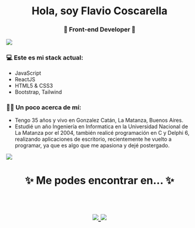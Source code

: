 <h1 align="center"> Hola, soy Flavio Coscarella </h1>
<h3 align="center">🚀 Front-end Developer 🚀</h3>

<img src="https://yata-apix-a9caea66-ad78-425f-aa08-e292558ebb65.lss.locawebcorp.com.br/b7c7dbff38ae4f419c94ce8d2254b9d9.png"> 

### 💻 Este es mi stack actual:
- JavaScript
- ReactJS
- HTML5 & CSS3
- Bootstrap, Tailwind

### 👨‍🦱 Un poco acerca de mí:
- Tengo 35 años y vivo en Gonzalez Catán, La Matanza, Buenos Aires.
- Estudié un año Ingeniería en Informatica en la Universidad Nacional de La Matanza por el 2004,
también realicé programación en C y Delphi 6, realizando aplicaciones de escritorio, 
recientemente he vuelto a programar, ya que es algo que me apasiona y dejé postergado.

<img src="https://yata-apix-a9caea66-ad78-425f-aa08-e292558ebb65.lss.locawebcorp.com.br/b7c7dbff38ae4f419c94ce8d2254b9d9.png"> 

<h1 align="center">
✨ Me podes encontrar en... ✨
  <p align="center"><br/>
   <a href="https://www.linkedin.com/in/flavio-coscarella/">
    <img src="https://img.shields.io/static/v1?label=linkedin&message=flavio-coscarella&color=blue">
    <img src="https://www.codewars.com/users/Flaviodc7/badges/small">
  </a>
